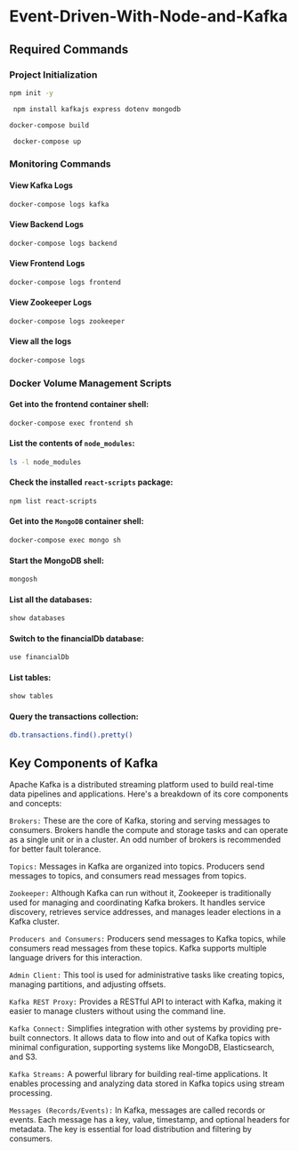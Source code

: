 ﻿# Event-Driven-With-Node-and-Kafka

## Required Commands

### Project Initialization
```bash 
npm init -y
```
```bash
 npm install kafkajs express dotenv mongodb
```
```bash
docker-compose build
```
```bash
 docker-compose up
```

### Monitoring Commands

#### View Kafka Logs
```bash
docker-compose logs kafka
```
#### View Backend Logs
```bash
docker-compose logs backend
```
#### View Frontend Logs
```bash 
docker-compose logs frontend
```
#### View Zookeeper Logs
```bash
docker-compose logs zookeeper
```

#### View all the logs
```bash
docker-compose logs
```
### Docker Volume Management Scripts

#### Get into the frontend container shell:
```sh
docker-compose exec frontend sh
```

#### List the contents of `node_modules`:
```sh
ls -l node_modules
```
#### Check the installed `react-scripts` package:
```sh
npm list react-scripts
```

#### Get into the `MongoDB` container shell:

```sh
docker-compose exec mongo sh
```
#### Start the MongoDB shell:
```sh
mongosh
```

#### List all the databases:
```sh
show databases
```

#### Switch to the financialDb database:
```sh
use financialDb
```

#### List tables:
```sh
show tables
```

#### Query the transactions collection:
```sh
db.transactions.find().pretty()
```


## Key Components of Kafka
Apache Kafka is a distributed streaming platform used to build real-time data pipelines and applications. Here's a breakdown of its core components and concepts:

`Brokers:` These are the core of Kafka, storing and serving messages to consumers. Brokers handle the compute and storage tasks and can operate as a single unit or in a cluster. An odd number of brokers is recommended for better fault tolerance.

`Topics:` Messages in Kafka are organized into topics. Producers send messages to topics, and consumers read messages from topics.

`Zookeeper:` Although Kafka can run without it, Zookeeper is traditionally used for managing and coordinating Kafka brokers. It handles service discovery, retrieves service addresses, and manages leader elections in a Kafka cluster.

`Producers and Consumers:` Producers send messages to Kafka topics, while consumers read messages from these topics. Kafka supports multiple language drivers for this interaction.

`Admin Client:` This tool is used for administrative tasks like creating topics, managing partitions, and adjusting offsets.

`Kafka REST Proxy:` Provides a RESTful API to interact with Kafka, making it easier to manage clusters without using the command line.

`Kafka Connect:` Simplifies integration with other systems by providing pre-built connectors. It allows data to flow into and out of Kafka topics with minimal configuration, supporting systems like MongoDB, Elasticsearch, and S3.

`Kafka Streams:` A powerful library for building real-time applications. It enables processing and analyzing data stored in Kafka topics using stream processing.

`Messages (Records/Events):` In Kafka, messages are called records or events. Each message has a key, value, timestamp, and optional headers for metadata. The key is essential for load distribution and filtering by consumers.
